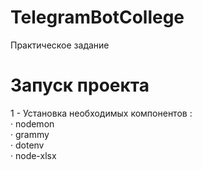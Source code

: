 # TelegramBotCollege
Практическое задание

# Запуск проекта
1 - Установка необходимых компонентов :  
· nodemon  
· grammy  
· dotenv  
· node-xlsx

